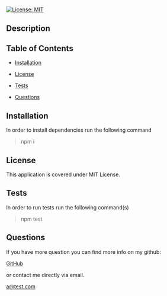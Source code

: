 #  

[![License: MIT](https://img.shields.io/badge/License-MIT-yellow.svg)](https://opensource.org/licenses/MIT)

## Description



## Table of Contents

- [Installation](#installation)

- [License](#license)

- [Tests](#tests)
- [Questions](#questions)


## Installation

In order to install dependencies run the following command
> npm i

## License

This application is covered under MIT License.


  ## Tests

In order to run tests run the following command(s)
> npm test

## Questions

If you have more question you can find more info on my github:

[GitHub](https://github.com/andrewmuhn)

or contact me directly via email.

[a@test.com ](mailto:a@test.com)

